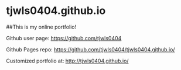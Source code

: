 # tjwls0404.github.io
##This is my online portfolio!

Github user page: https://github.com/tjwls0404

Github Pages repo: https://github.com/tjwls0404/tjwls0404.github.io/

Customized portfolio at: http://tjwls0404.github.io/
